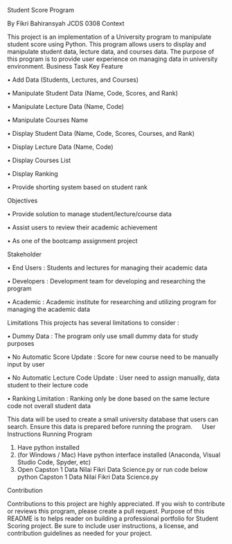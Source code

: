 Student Score Program

By Fikri Bahiransyah JCDS 0308
Context

This project is an implementation of a University program to manipulate student score using Python. This program allows users to display and manipulate student data, lecture data, and courses data. The purpose of this program is to provide user experience on managing data in university environment.
Business Task
Key Feature

•  Add Data (Students, Lectures, and Courses)

•	Manipulate Student Data (Name, Code, Scores, and Rank)

•	Manipulate Lecture Data (Name, Code)

•	Manipulate Courses Name

•	Display Student Data (Name, Code, Scores, Courses, and Rank)

•	Display Lecture Data (Name, Code)

•	Display Courses List

•	Display Ranking

•	Provide shorting system based on student rank

Objectives

•	Provide solution to manage student/lecture/course data

•	Assist users to review their academic achievement

•	As one of the bootcamp assignment project

Stakeholder

•	End Users : Students and lectures for managing their academic data

•	Developers : Development team for developing and researching the program

•	Academic : Academic institute for researching and utilizing program for managing the academic data

Limitations
This projects has several limitations to consider :

•	Dummy Data : The program only use small dummy data for study purposes

•	No Automatic Score Update : Score for new course need to be manually input by user

•	No Automatic Lecture Code Update : User need to assign manually, data student to their lecture code

•	Ranking Limitation : Ranking only be done based on the same lecture code not overall student data

This data will be used to create a small university database that users can search. Ensure this data is prepared before running the program.
 
User Instructions
Running Program
1.	Have python installed
2.	(for Windows / Mac) Have python interface installed (Anaconda, Visual Studio Code, Spyder, etc)
3.	Open Capston 1 Data Nilai Fikri Data Science.py or run code below
   python Capston 1 Data Nilai Fikri Data Science.py

Contribution

Contributions to this project are highly appreciated. If you wish to contribute or reviews this program, please create a pull request.
Purpose of this README is to helps reader on building a professional portfolio for Student Scoring project. Be sure to include user instructions, a license, and contribution guidelines as needed for your project.




